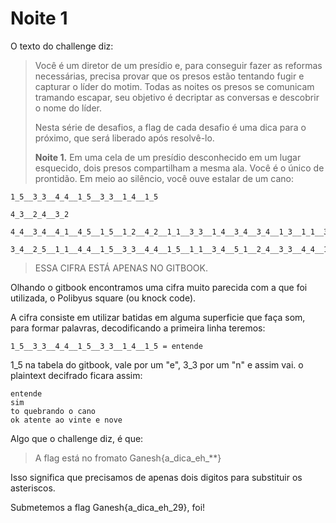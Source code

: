 # Noite 1
O texto do challenge diz:
>Você é um diretor de um presídio e, para conseguir fazer as reformas necessárias, precisa provar que os presos estão tentando fugir e capturar o líder do motim. Todas as noites os presos se comunicam tramando escapar, seu objetivo é decriptar as conversas e descobrir o nome do líder.
>
>Nesta série de desafios, a flag de cada desafio é uma dica para o próximo, que será liberado após resolvê-lo.
>
>**Noite 1.** Em uma cela de um presídio desconhecido em um lugar esquecido, dois presos compartilham a mesma ala. Você é o único de prontidão. Em meio ao silêncio, você ouve estalar de um cano:
```
1_5__3_3__4_4__1_5__3_3__1_4__1_5

4_3__2_4__3_2

4_4__3_4__4_1__4_5__1_5__1_2__4_2__1_1__3_3__1_4__3_4__3_4__1_3__1_1__3_3__3_4

3_4__2_5__1_1__4_4__1_5__3_3__4_4__1_5__1_1__3_4__5_1__2_4__3_3__4_4__1_5__1_5__3_3__3_4__5_1__1_5
```
>ESSA CIFRA ESTÁ APENAS NO GITBOOK.

Olhando o gitbook encontramos uma cifra muito parecida com a que foi utilizada, o Polibyus square (ou knock code).

A cifra consiste em utilizar batidas em alguma superficie que faça som, para formar palavras, decodificando a primeira linha teremos:

```
1_5__3_3__4_4__1_5__3_3__1_4__1_5 = entende
```
1_5 na tabela do gitbook, vale por um "e",  3_3 por um "n" e assim vai. o plaintext decifrado ficara assim:
```
entende
sim
to quebrando o cano
ok atente ao vinte e nove
```
Algo que o challenge diz, é que:
>A flag está no fromato Ganesh{a_dica_eh_**}

Isso significa que precisamos de apenas dois digitos para substituir os asteriscos.

Submetemos a flag Ganesh{a_dica_eh_29}, foi!